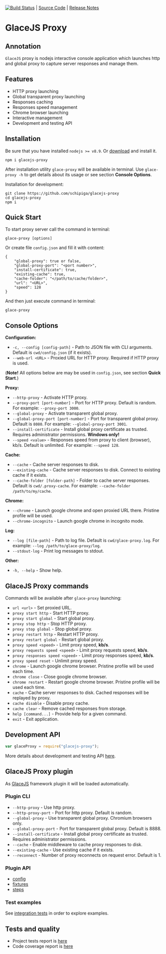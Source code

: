 [![Build Status](https://travis-ci.org/glacejs/glace-proxy.svg?branch=master)](https://travis-ci.org/glacejs/glace-proxy)
 | [Source Code](https://github.com/glacejs/glace-proxy)
 | [Release Notes](tutorial-release-notes.html)

# GlaceJS Proxy

## Annotation

`GlaceJS` proxy is nodejs interactive console application which launches http and global proxy to capture server responses and manage them.

## Features

- HTTP proxy launching
- Global transparent proxy launching
- Responses caching
- Responses speed management
- Chrome browser launching
- Interactive management
- Development and testing API

## Installation

Be sure that you have installed `nodejs >= v8.9`. Or [download](https://nodejs.org/en/download/) and install it.

```
npm i glacejs-proxy
```

After installation utility `glace-proxy` will be available in terminal. Use `glace-proxy -h` to get details about its usage or see section **Console Options**.

Installation for development:

```
git clone https://github.com/schipiga/glacejs-proxy
cd glacejs-proxy
npm i
```

## Quick Start

To start proxy server call the command in terminal:

```
glace-proxy [options]
```

Or create file `config.json` and fill it with content:

```
{
    "global-proxy": true or false,
    "global-proxy-port": "<port number>",
    "install-certificate": true,
    "existing-cache": true,
    "cache-folder": "</path/to/cache/folder>",
    "url": "<URL>",
    "speed": 128
}
```

And then just execute command in terminal:

```
glace-proxy
```

## Console Options

**Configuration:**

- `-c, --config [config-path]` - Path to JSON file with CLI arguments. Default is `cwd/config.json` (if it exists).
- `--web-url <URL>` - Proxied URL for HTTP proxy. Required if HTTP proxy is used.

(**Note!** All options below are may be used in `config.json`, see section **Quick Start**.)

**Proxy:**

- `--http-proxy` - Activate HTTP proxy.
- `--proxy-port [port-number]` - Port for HTTP proxy. Default is random. For example: `--proxy-port 3000`.
- `--global-proxy` - Activate transparent global proxy.
- `--global-proxy-port [port-number]` - Port for transparent global proxy. Default is `8080`. For example: `--global-proxy-port 3001`.
- `--install-certificate` - Install global proxy certificate as trusted. Requires administrator permissions. **Windows only!**
- `--speed <value>` - Responses speed from proxy to client (browser), kb/s. Default is unlimited. For example: `--speed 128`.

**Cache:**

- `--cache` - Cache server responses to disk.
- `--existing-cache` - Cache server responses to disk. Connect to existing cache if it exists.
- `--cache-folder [folder-path]` - Folder to cache server responses. Default is `cwd/.proxy-cache`. For example: `--cache-folder /path/to/my/cache`.

**Chrome:**

- `--chrome` - Launch google chrome and open proxied URL there. Pristine profile will be used.
- `--chrome-incognito` - Launch google chrome in incognito mode.

**Log:**

- `--log [file-path]` - Path to log file. Default is `cwd/glace-proxy.log`. For example: `--log /path/to/glace-proxy/log`.
- `--stdout-log` - Print log messages to stdout.

**Other:**

- `-h, --help` - Show help.

## GlaceJS Proxy commands

Commands will be available after `glace-proxy` launching:

- `url <url>` - Set proxied URL.
- `proxy start http` - Start HTTP proxy.
- `proxy start global` - Start global proxy.
- `proxy stop http` - Stop HTTP proxy.
- `proxy stop global` - Stop global proxy.
- `proxy restart http` - Restart HTTP proxy.
- `proxy restart global` - Restart global proxy.
- `proxy speed <speed>` - Limit proxy speed, **kb/s**.
- `proxy requests speed <speed>` - Limit proxy requests speed, **kb/s**.
- `proxy responses speed <speed>` - Limit proxy responses speed, **kb/s**.
- `proxy speed reset` - Unlimit proxy speed.
- `chrome` - Launch google chrome browser. Pristine profile will be used each time.
- `chrome close` - Close google chrome browser.
- `chrome restart` - Restart google chrome browser. Pristine profile will be used each time.
- `cache` - Cache server responses to disk. Cached responses will be replayed by proxy.
- `cache disable` - Disable proxy cache.
- `cache clear` - Remove cached responses from storage.
- `help [command...]` - Provide help for a given command.
- `exit` - Exit application.

## Development API

```javascript
var glaceProxy = require("glacejs-proxy");
```

More details about development and testing API [here](module-index.html).

## GlaceJS Proxy plugin

As [GlaceJS](https://glacejs.github.io/glace-core/) framework plugin it will be loaded automatically.

### Plugin CLI

- `--http-proxy` - Use http proxy.
- `--http-proxy-port` - Port for http proxy. Default is random.
- `--global-proxy` - Use transparent global proxy. Chromium browsers only.
- `--global-proxy-port` - Port for transparent global proxy. Default is 8888.
- `--install-certificate` - Install global proxy certificate as trusted. Requires administrator permissions.
- `--cache` - Enable middleware to cache proxy responses to disk.
- `--existing-cache` - Use existing cache if it exists.
- `--reconnect` - Number of proxy reconnects on request error. Default is 1.

### Plugin API

- [config](GlaceConfig.html)
- [fixtures](global.html)
- [steps](ProxySteps.html)

### Test examples

See [integration tests](https://github.com/glacejs/glace-js/blob/master/tests/integration/testProxy.js) in order to explore examples.

## Tests and quality

- Project tests report is <a href="allure-report/index.html" target="_blank">here</a>
- Code coverage report is <a href="tests-cover/lcov-report/index.html" target="_blank">here</a>
